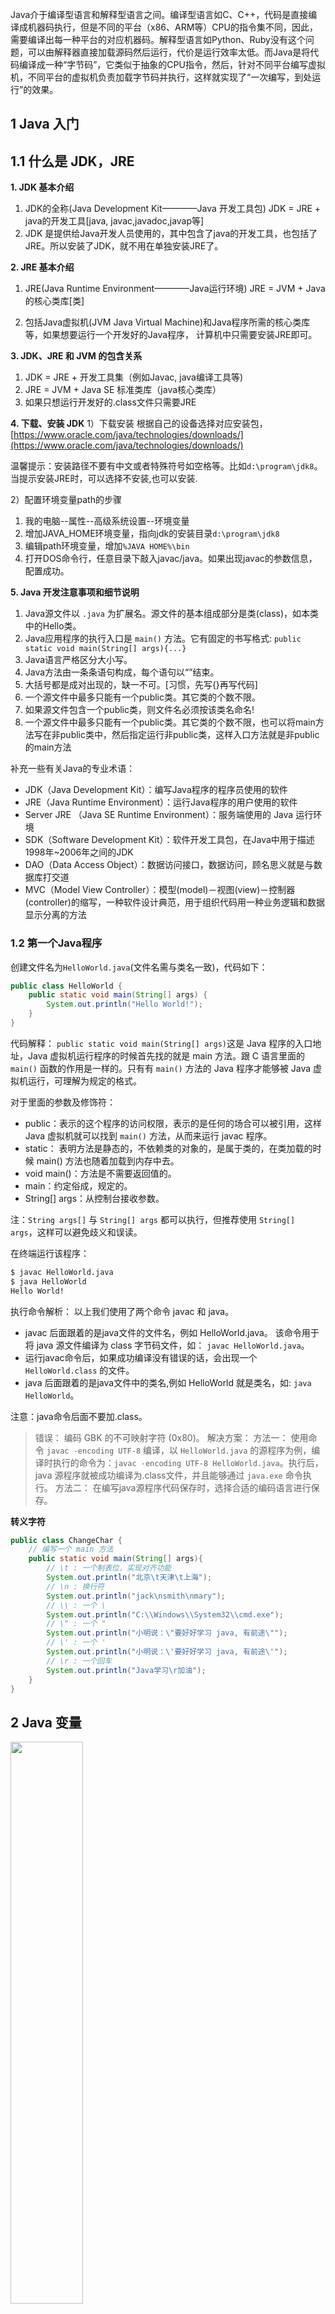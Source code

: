 Java介于编译型语言和解释型语言之间。编译型语言如C、C++，代码是直接编译成机器码执行，但是不同的平台（x86、ARM等）CPU的指令集不同，因此，需要编译出每一种平台的对应机器码。解释型语言如Python、Ruby没有这个问题，可以由解释器直接加载源码然后运行，代价是运行效率太低。而Java是将代码编译成一种“字节码”，它类似于抽象的CPU指令，然后，针对不同平台编写虚拟机，不同平台的虚拟机负责加载字节码并执行，这样就实现了“一次编写，到处运行”的效果。

## 1 Java 入门
## 1.1  什么是 JDK，JRE

**1. JDK 基本介绍**

1) JDK的全称(Java Development Kit————Java 开发工具包)
JDK = JRE + java的开发工具[java, javac,javadoc,javap等]
2) JDK 是提供给Java开发人员使用的，其中包含了java的开发工具，也包括了JRE。所以安装了JDK，就不用在单独安装JRE了。

**2. JRE 基本介绍**

1) JRE(Java Runtime Environment————Java运行环境)
JRE = JVM + Java的核心类库[类]

2) 包括Java虚拟机(JVM Java Virtual Machine)和Java程序所需的核心类库等，如果想要运行一个开发好的Java程序，
计算机中只需要安装JRE即可。

**3. JDK、JRE 和 JVM 的包含关系**

1) JDK = JRE + 开发工具集（例如Javac, java编译工具等)
2) JRE = JVM + Java SE 标准类库（java核心类库）
3) 如果只想运行开发好的.class文件只需要JRE

**4. 下载、安装 JDK**
1）下载安装
根据自己的设备选择对应安装包，[https://www.oracle.com/java/technologies/downloads/](https://www.oracle.com/java/technologies/downloads/)

温馨提示：安装路径不要有中文或者特殊符号如空格等。比如`d:\program\jdk8`。当提示安装JRE时，可以选择不安装,也可以安装.

2）配置环境变量path的步骤

1. 我的电脑--属性--高级系统设置--环境变量
2. 增加JAVA_HOME环境变量，指向jdk的安装目录`d:\program\jdk8`
3. 编辑path环境变量，增加`%JAVA HOME%\bin`
4. 打开DOS命令行，任意目录下敲入javac/java。如果出现javac的参数信息，配置成功。

**5. Java 开发注意事项和细节说明**

1. Java源文件以 `.java` 为扩展名。源文件的基本组成部分是类(class)，如本类中的Hello类。
2. Java应用程序的执行入口是 `main()` 方法。它有固定的书写格式: `public static void main(String[] args){...}`
3. Java语言严格区分大小写。
4. Java方法由一条条语句构成，每个语句以“”结束。
5. 大括号都是成对出现的，缺一不可。[习惯，先写{}再写代码]
6. 一个源文件中最多只能有一个public类。其它类的个数不限。
7. 如果源文件包含一个public类，则文件名必须按该类名命名!
8. 一个源文件中最多只能有一个public类。其它类的个数不限，也可以将main方法写在非public类中，然后指定运行非public类，这样入口方法就是非public的main方法

补充一些有关Java的专业术语：

- JDK（Java Development Kit）：编写Java程序的程序员使用的软件
- JRE（Java Runtime Environment）：运行Java程序的用户使用的软件
- Server JRE （Java SE Runtime Environment）：服务端使用的 Java 运行环境
- SDK（Software Development Kit）：软件开发工具包，在Java中用于描述1998年~2006年之间的JDK
- DAO（Data Access Object）：数据访问接口，数据访问，顾名思义就是与数据库打交道
- MVC（Model View Controller）：模型(model)－视图(view)－控制器(controller)的缩写，一种软件设计典范，用于组织代码用一种业务逻辑和数据显示分离的方法

### 1.2 第一个Java程序

创建文件名为`HelloWorld.java`(文件名需与类名一致)，代码如下：

```java
public class HelloWorld {
    public static void main(String[] args) {
        System.out.println("Hello World!");
    }
}
```

代码解释：
`public static void main(String[] args)`这是 Java 程序的入口地址，Java 虚拟机运行程序的时候首先找的就是 main 方法。跟 C 语言里面的 `main()` 函数的作用是一样的。只有有 `main()` 方法的 Java 程序才能够被 Java 虚拟机运行，可理解为规定的格式。

对于里面的参数及修饰符：

- public：表示的这个程序的访问权限，表示的是任何的场合可以被引用，这样 Java 虚拟机就可以找到 `main()` 方法，从而来运行 javac 程序。
- static： 表明方法是静态的，不依赖类的对象的，是属于类的，在类加载的时候 main() 方法也随着加载到内存中去。
- void main()：方法是不需要返回值的。
- main：约定俗成，规定的。
- String[] args：从控制台接收参数。

注：`String args[]` 与 `String[] args` 都可以执行，但推荐使用 `String[] args`，这样可以避免歧义和误读。

在终端运行该程序：

```bash
$ javac HelloWorld.java
$ java HelloWorld
Hello World!
```

执行命令解析：
以上我们使用了两个命令 javac 和 java。

- javac 后面跟着的是java文件的文件名，例如 HelloWorld.java。 该命令用于将 java 源文件编译为 class 字节码文件，如： `javac HelloWorld.java`。
- 运行javac命令后，如果成功编译没有错误的话，会出现一个 `HelloWorld.class` 的文件。
- java 后面跟着的是java文件中的类名,例如 HelloWorld 就是类名，如: `java HelloWorld`。

注意：java命令后面不要加.class。

> 错误： 编码 GBK 的不可映射字符 (0x80)。
> 解决方案：
> 方法一：
> 使用命令 `javac -encoding UTF-8` 编译，以 `HelloWorld.java` 的源程序为例，编译时执行的命令为：`javac -encoding UTF-8 HelloWorld.java`。执行后，java 源程序就被成功编译为.class文件，并且能够通过 `java.exe` 命令执行。
> 方法二：
> 在编写java源程序代码保存时，选择合适的编码语言进行保存。

**转义字符**

```java
public class ChangeChar {
    // 编写一个 main 方法
    public static void main(String[] args){
        // \t : 一个制表位，实现对齐功能
        System.out.println("北京\t天津\t上海");
        // \n : 换行符
        System.out.println("jack\nsmith\nmary");
        // \\ : 一个 \
        System.out.println("C:\\Windows\\System32\\cmd.exe");
        // \" : 一个 "
        System.out.println("小明说：\"要好好学习 java, 有前途\"");
        // \' : 一个 '
        System.out.println("小明说：\'要好好学习 java, 有前途\'");
        // \r : 一个回车
        System.out.println("Java学习\r加油");
    }
}
```

## 2 Java 变量

<img src ="https://img-blog.csdnimg.cn/194050770bf04944920e93c423dcc3df.jpeg#pic_center" width = 48%>

